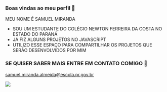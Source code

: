 ### Boas vindas ao meu perfil 🥇
  MEU NOME É SAMUEL MIRANDA
* SOU UM ESTUDANTE DO COLÉGIO NEWTON FERREIRA DA COSTA NO ESTADO DO PARANÁ
* JÁ FIZ ALGUNS PROJETOS NO JAVASCRIPT
* UTILIZO ESSE ESPAÇO PARA COMPARTILHAR OS PROJETOS QUE SERÃO DESENVOLVIDOS POR MIM

### SE QUISER SABER MAIS ENTRE EM CONTATO COMIGO 💼

samuel.miranda.almeida@escola.pr.gov.br

![](https://media.tenor.com/qL5jI7Bl9vkAAAAC/neymar-glove.gif)


